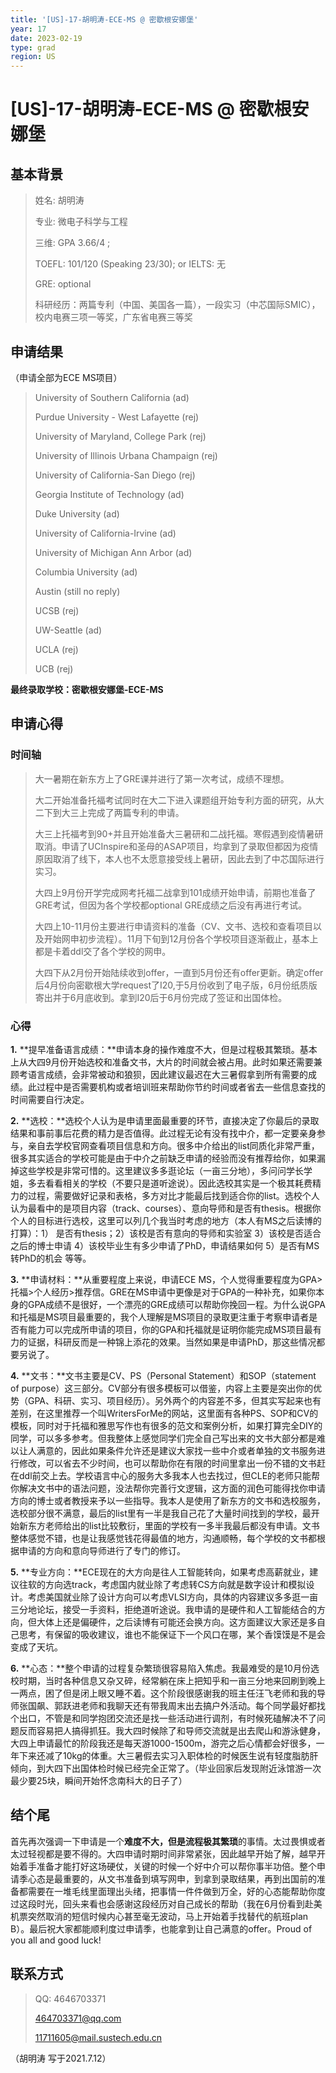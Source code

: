 ```yaml
---
title: '[US]-17-胡明涛-ECE-MS @ 密歇根安娜堡'
year: 17
date: 2023-02-19
type: grad
region: US
---
```


# [US]-17-胡明涛-ECE-MS @ 密歇根安娜堡

 

## 基本背景



> 姓名: 胡明涛
>
> 专业: 微电子科学与工程
>
> 三维: GPA 3.66/4 ;
>
> TOEFL: 101/120 (Speaking 23/30); or IELTS: 无
>
> GRE: optional
>
> 科研经历：两篇专利（中国、美国各一篇），一段实习（中芯国际SMIC），校内电赛三项一等奖，广东省电赛三等奖

 

## 申请结果 

（申请全部为ECE MS项目）

>  University of Southern California (ad)
>
> Purdue University - West Lafayette (rej)
>
> University of Maryland, College Park (rej)
>
> University of Illinois Urbana Champaign (rej)
>
> University of California-San Diego (rej)
>
> Georgia Institute of Technology (ad)
>
> Duke University (ad)
>
> University of California-Irvine (ad)
>
> University of Michigan Ann Arbor (ad)
>
> Columbia University (ad)
>
> Austin (still no reply)
>
> UCSB (rej)
>
> UW-Seattle (ad)
>
> UCLA (rej)
>
> UCB (rej)



**最终录取学校：密歇根安娜堡-ECE-MS**

 

## 申请心得



### 时间轴

> 大一暑期在新东方上了GRE课并进行了第一次考试，成绩不理想。
>
> 大二开始准备托福考试同时在大二下进入课题组开始专利方面的研究，从大二下到大三上完成了两篇专利的申请。
>
> 大三上托福考到90+并且开始准备大三暑研和二战托福。寒假遇到疫情暑研取消。申请了UCInspire和圣母的ASAP项目，均拿到了录取但都因为疫情原因取消了线下，本人也不太愿意接受线上暑研，因此去到了中芯国际进行实习。
>
> 大四上9月份开学完成网考托福二战拿到101成绩开始申请，前期也准备了GRE考试，但因为各个学校都optional GRE成绩之后没有再进行考试。
>
> 大四上10-11月份主要进行申请资料的准备（CV、文书、选校和查看项目以及开始网申初步流程）。11月下旬到12月份各个学校项目逐渐截止，基本上都是卡着ddl交了各个学校的网申。
>
> 大四下从2月份开始陆续收到offer，一直到5月份还有offer更新。确定offer后4月份向密歇根大学request了I20,于5月份收到了电子版，6月份纸质版寄出并于6月底收到。拿到I20后于6月份完成了签证和出国体检。

 

### 心得



**1.**    **提早准备语言成绩：**申请本身的操作难度不大，但是过程极其繁琐。基本上从大四9月份开始选校和准备文书，大片的时间就会被占用。此时如果还需要兼顾考语言成绩，会非常被动和狼狈，因此建议最迟在大三暑假拿到所有需要的成绩。此过程中是否需要机构或者培训班来帮助你节约时间或者省去一些信息查找的时间需要自行决定。

 

**2.**    **选校：**选校个人认为是申请里面最重要的环节，直接决定了你最后的录取结果和事前事后花费的精力是否值得。此过程无论有没有找中介，都一定要亲身参与，亲自去学校官网查看项目信息和方向。很多中介给出的list同质化非常严重，很多其实适合的学校可能是由于中介之前缺乏申请的经验而没有推荐给你，如果漏掉这些学校是非常可惜的。这里建议多多逛论坛（一亩三分地），多问问学长学姐，多去看看相关的学校（不要只是道听途说）。因此选校其实是一个极其耗费精力的过程，需要做好记录和表格，多方对比才能最后找到适合你的list。选校个人认为最看中的是项目内容（track、courses）、意向导师和是否有thesis。根据你个人的目标进行选校，这里可以列几个我当时考虑的地方（本人有MS之后读博的打算）：1） 是否有thesis；2）该校是否有意向的导师和实验室 3）该校是否适合之后的博士申请 4）该校毕业生有多少申请了PhD，申请结果如何 5）是否有MS转PhD的机会 等等。

 

**3.**    **申请材料：**从重要程度上来说，申请ECE MS，个人觉得重要程度为GPA>托福>个人经历>推荐信。GRE在MS申请中更像是对于GPA的一种补充，如果你本身的GPA成绩不是很好，一个漂亮的GRE成绩可以帮助你挽回一程。为什么说GPA和托福是MS项目最重要的，我个人理解是MS项目的录取更注重于考察申请者是否有能力可以完成所申请的项目，你的GPA和托福就是证明你能完成MS项目最有力的证据，科研反而是一种锦上添花的效果。当然如果是申请PhD，那这些情况都要另说了。

 

**4.**    **文书：**文书主要是CV、PS（Personal Statement）和SOP（statement of purpose）这三部分。CV部分有很多模板可以借鉴，内容上主要是突出你的优势（GPA、科研、实习、项目经历）。另外两个的内容差不多，但其实写起来也有差别，在这里推荐一个叫WritersForMe的网站，这里面有各种PS、SOP和CV的模板，同时对于托福和雅思写作也有很多的范文和案例分析，如果打算完全DIY的同学，可以多多参考。但我整体上感觉同学们完全自己写出来的文书大部分都是难以让人满意的，因此如果条件允许还是建议大家找一些中介或者单独的文书服务进行修改，可以省去不少时间，也可以帮助你在有限的时间里拿出一份不错的文书赶在ddl前交上去。学校语言中心的服务大多我本人也去找过，但CLE的老师只能帮你解决文书中的语法问题，没法帮你完善行文逻辑，这方面的润色可能得找你申请方向的博士或者教授来予以一些指导。我本人是使用了新东方的文书和选校服务，选校部分很不满意，最后的list里有一半是我自己花了大量时间找到的学校，最开始新东方老师给出的list比较敷衍，里面的学校有一多半我最后都没有申请。文书整体感觉不错，也是让我感觉钱花得最值的地方，沟通顺畅，每个学校的文书都根据申请的方向和意向导师进行了专门的修订。

 

**5.**    **专业方向：**ECE现在的大方向是往人工智能转向，如果考虑高薪就业，建议往软的方向选track，考虑国内就业除了考虑转CS方向就是数字设计和模拟设计。考虑美国就业除了设计方向可以考虑VLSI方向，具体的内容建议多多逛一亩三分地论坛，接受一手资料，拒绝道听途说。我申请的是硬件和人工智能结合的方向，但大体上还是偏硬件，之后读博有可能还会换方向。这方面建议大家还是多自己思考，有保留的吸收建议，谁也不能保证下一个风口在哪，某个香馍馍是不是会变成了天坑。

 

**6.**    **心态：**整个申请的过程复杂繁琐很容易陷入焦虑。我最难受的是10月份选校时期，当时各种信息又杂又碎，经常躺在床上把知乎和一亩三分地来回刷到晚上一两点，困了但是闭上眼又睡不着。这个阶段很感谢我的班主任汪飞老师和我的导师张国飙、郭跃进老师和我聊天还有带我周末出去搞户外活动。每个同学最好都找个出口，不管是和同学抱团交流还是找一些活动进行调剂，有时候死磕解决不了问题反而容易把人搞得抓狂。我大四时候除了和导师交流就是出去爬山和游泳健身，大四上申请最忙的阶段我还是每天游1000-1500m，游完之后心情都会好很多，一年下来还减了10kg的体重。大三暑假去实习入职体检的时候医生说有轻度脂肪肝倾向，到大四下出国体检时候已经完全正常了。（毕业回家后发现附近泳馆游一次最少要25块，瞬间开始怀念南科大的日子了）



## 结个尾



首先再次强调一下申请是一个**难度不大，但是流程极其繁琐**的事情。太过畏惧或者太过轻视都是要不得的。大四申请时期时间非常紧张，因此越早开始了解，越早开始着手准备才能打好这场硬仗，关键的时候一个好中介可以帮你事半功倍。整个申请季心态是最重要的，从文书准备到填写网申，到拿到录取结果，再到出国前的准备都需要在一堆毛线里面理出头绪，把事情一件件做到万全，好的心态能帮助你度过这段时光，回头来看也会感谢这段经历对自己成长的帮助（我在6月份看到赴美机票突然取消的短信时候内心甚至毫无波动，马上开始着手找替代的航班plan B）。最后祝大家都能顺利度过申请季，也能拿到让自己满意的offer。Proud of you all and good luck!



## 联系方式



> QQ: 4646703371 
>
> 464703371@qq.com  
>
> 11711605@mail.sustech.edu.cn



（胡明涛 写于2021.7.12）

